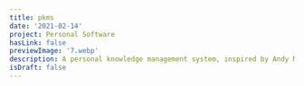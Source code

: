 ```yaml
---
title: pkms
date: '2021-02-14'
project: Personal Software
hasLink: false
previewImage: '7.webp'
description: A personal knowledge management system, inspired by Andy Matuschak and the tools for thought backlinking zeitgeist.
isDraft: false
---
```

